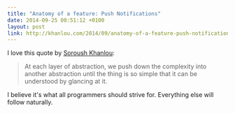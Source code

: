 ```yaml
---
title: "Anatomy of a feature: Push Notifications"
date: 2014-09-25 08:51:12 +0100
layout: post
link: http://khanlou.com/2014/09/anatomy-of-a-feature-push-notifications/
---
```


I love this quote by [Soroush Khanlou](http://khanlou.com/):

> At each layer of abstraction, we push down the complexity into another abstraction until the thing is so simple that it can be understood by glancing at it.

I believe it's what all programmers should strive for. Everything else will follow naturally.
